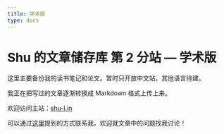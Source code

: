 ```yaml
---
title: 学术版
type: docs
---
```


# Shu 的文章储存库  第 2 分站 — 学术版

这里主要备份我的读书笔记和论文。暂时只开放中文站，其他语言待建。

我正在把写过的文章逐渐转换成 Markdown 格式上传上来。

欢迎访问主站：[shu-l.in](https://shu-l.in)

可以通过[这里](https://shu-l.in/about/shu/)提到的方式联系我。欢迎就文章中的问题找我讨论！
